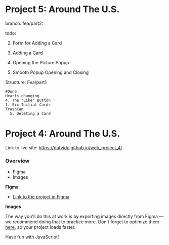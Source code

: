 # Project 5: Around The U.S.



branch: fea/part2:

todo:

2. Form for Adding a Card
3. Adding a Card


6. Opening the Picture Popup

7. Smooth Popup Opening and Closing


Structure:
    Fea/part1

    #Done
    Hearts changing
    4. The "Like" Button
    1. Six Initial Cards
    TrashCan
      5. Deleting a Card





# Project 4: Around The U.S.

Link to live site: https://datvidc.github.io/web_project_4/

### Overview

* Figma
* Images

**Figma**

* [Link to the project in Figma](https://www.figma.com/file/mUgu8OSHWE0M6p6vfwmdu9/Sprint-4-Around-The-U.S.-desktop-mobile?node-id=0%3A1)

**Images**

The way you'll do this at work is by exporting images directly from Figma — we recommend doing that to practice more. Don't forget to optimize them [here](https://tinypng.com/), so your project loads faster.

Have fun with JavaScript!

